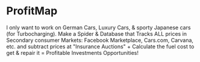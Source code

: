 # ProfitMap
I only want to work on German Cars, Luxury Cars, &amp; sporty Japanese cars (for Turbocharging). Make a Spider &amp; Database that Tracks ALL prices in Secondary consumer Markets: Facebook Marketplace, Cars.com, Carvana, etc. and subtract prices at "Insurance Auctions" + Calculate the fuel cost to get &amp; repair it = Profitable Investments Opportunities!
